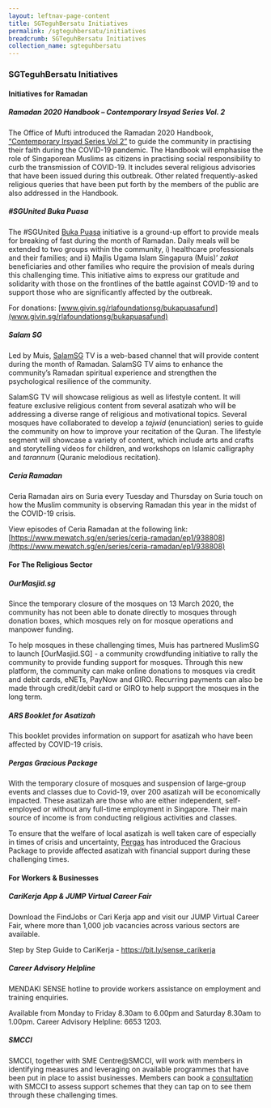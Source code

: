 ```yaml
---
layout: leftnav-page-content
title: SGTeguhBersatu Initiatives
permalink: /sgteguhbersatu/initiatives
breadcrumb: SGTeguhBersatu Initiatives
collection_name: sgteguhbersatu
---
```


### **SGTeguhBersatu Initiatives**

#### **Initiatives for Ramadan**

##### **Ramadan 2020 Handbook – Contemporary Irsyad Series Vol. 2**
The Office of Mufti introduced the Ramadan 2020 Handbook, [“Contemporary Irsyad Series Vol 2”](www.muis.gov.sg/officeofthemufti/irsyad) to guide the community in practising their faith during the COVID-19 pandemic. The Handbook will emphasise the role of Singaporean Muslims as citizens in practising social responsibility to curb the transmission of COVID-19. It includes several religious advisories that have been issued during this outbreak. Other related frequently-asked religious queries that have been put forth by the members of the public are also addressed in the Handbook.

##### **#SGUnited Buka Puasa**
The #SGUnited [Buka Puasa](www.bukapuasa.sg) initiative is a ground-up effort to provide meals for breaking of fast during the month of Ramadan. Daily meals will be extended to two groups within the community, i) healthcare professionals and their families; and ii) Majlis Ugama Islam Singapura (Muis)’ *zakat* beneficiaries and other families who require the provision of meals during this challenging time. This initiative aims to express our gratitude and solidarity with those on the frontlines of the battle against COVID-19 and to support those who are significantly affected by the outbreak.

For donations: [www.givin.sg/rlafoundationsg/bukapuasafund](www.givin.sg/rlafoundationsg/bukapuasafund)

##### **Salam SG**
Led by Muis, [SalamSG](www.go.gov.sg/salamsg) TV is a web-based channel that will provide content during the month of Ramadan. SalamSG TV aims to enhance the community’s Ramadan spiritual experience and strengthen the psychological resilience of the community. 

SalamSG TV will showcase religious as well as lifestyle content. It will feature exclusive religious content from several asatizah who will be addressing a diverse range of religious and motivational topics. Several mosques have collaborated to develop a *tajwid* (enunciation) series to guide the community on how to improve your recitation of the Quran. The lifestyle segment will showcase a variety of content, which include arts and crafts and storytelling videos for children, and workshops on Islamic calligraphy and *tarannum* (Quranic melodious recitation).

##### **Ceria Ramadan**
Ceria Ramadan airs on Suria every Tuesday and Thursday on Suria touch on how the Muslim community is observing Ramadan this year in the midst of the COVID-19 crisis. 

View episodes of Ceria Ramadan at the following link:
[https://www.mewatch.sg/en/series/ceria-ramadan/ep1/938808](https://www.mewatch.sg/en/series/ceria-ramadan/ep1/938808) 

#### **For The Religious Sector**

##### **OurMasjid.sg**
Since the temporary closure of the mosques on 13 March 2020, the community has not been able to donate directly to mosques through donation boxes, which mosques rely on for mosque operations and manpower funding. 

To help mosques in these challenging times, Muis has partnered MuslimSG to launch [OurMasjid.SG] - a community crowdfunding initiative to rally the community to provide funding support for mosques. Through this new platform, the community can make online donations to mosques via credit and debit cards, eNETs, PayNow and GIRO. Recurring payments can also be made through credit/debit card or GIRO to help support the mosques in the long term.  

##### **ARS Booklet for Asatizah**
This booklet provides information on support for asatizah who have been affected by COVID-19 crisis.

##### **Pergas Gracious Package**
With the temporary closure of mosques and suspension of large-group events and classes due to Covid-19, over 200 asatizah will be economically impacted. These asatizah are those who are either independent, self-employed or without any full-time employment in Singapore. Their main source of income is from conducting religious activities and classes.

To ensure that the welfare of local asatizah is well taken care of especially in times of crisis and uncertainty, [Pergas](https://www.pergas.org.sg/gracious-package/) has introduced  the Gracious Package to provide affected asatizah with financial support during these challenging times. 

#### **For Workers & Businesses**

##### **CariKerja App & JUMP Virtual Career Fair**
Download the FindJobs or Cari Kerja app and visit our JUMP Virtual Career Fair, where more than 1,000 job vacancies across various sectors are available. 

Step by Step Guide to CariKerja - https://bit.ly/sense_carikerja  

##### **Career Advisory Helpline**
MENDAKI SENSE hotline to provide workers assistance on employment and training enquiries. 

Available from Monday to Friday 8.30am to 6.00pm and Saturday 8.30am to 1.00pm. 
Career Advisory Helpline: 6653 1203.  

##### **SMCCI**
SMCCI, together with SME Centre@SMCCI, will work with members in identifying measures and leveraging on available programmes that have been put in place to assist businesses. Members can book a [consultation](www.smcci.org.sg/covid-19response/)  with SMCCI to assess support schemes that they can tap on to see them through these challenging times.
